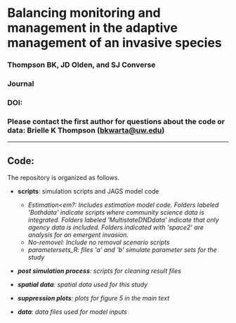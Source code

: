 # Balancing monitoring and management in the adaptive management of an invasive species

### Thompson BK, JD Olden, and SJ Converse

### Journal

### DOI: 

### Please contact the first author for questions about the code or data: Brielle K Thompson (bkwarta@uw.edu)

__________________________________________________________________________________________________________________________________________

## Code: 

The repository is organized as follows. 

* **scripts**: simulation scripts and JAGS model code
  + <em>Estimation<em?: Includes estimation model code. Folders labeled 'Bothdata' indicate scripts where community science data is integrated. Folders labeled 'MultistateDNDdata' indicate that only agency data is included. Folders indicated with 'space2' are analysis for an emergent invasion.
  + <em>No-removel<em>: Include no removal scenario scripts
  + parametersets_R: files 'a' and 'b' simulate parameter sets for the study

* **post simulation process**: scripts for cleaning result files
* **spatial data**: spatial data used for this study
* **suppression plots**: plots for figure 5 in the main text
* **data**: data files used for model inputs
